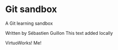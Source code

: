 # Git sandbox
A Git learning sandbox

Written by Sébastien Guillon
This text added locally

VirtuoWorks!
Me!